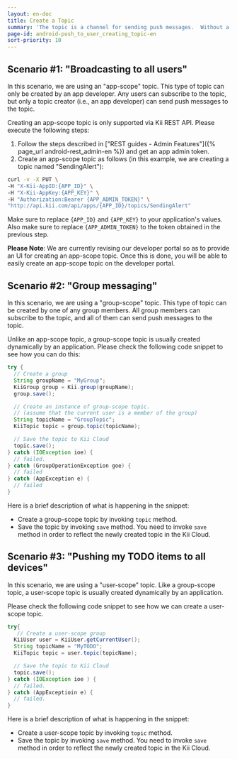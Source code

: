 ```yaml
---
layout: en-doc
title: Create a Topic
summary: 'The topic is a channel for sending push messages.  Without a channel, we have no way to deliver the messages.  Creating a topic, therefore, is a first step to leverage "Push to User" notification feature.<BR />Let us see how we can create a topic for each of our sample scenarios.'
page-id: android-push_to_user_creating_topic-en
sort-priority: 10
---
```


## Scenario #1: "Broadcasting to all users"

In this scenario, we are using an "app-scope" topic.  This type of topic can only be created by an app developer.  Any users can subscribe to the topic, but only a topic creator (i.e., an app developer) can send push messages to the topic.

Creating an app-scope topic is only supported via Kii REST API.  Please execute the following steps:

1. Follow the steps described in ["REST guides - Admin Features"]({% page_url android-rest_admin-en %}) and get an app admin token.
2. Create an app-scope topic as follows (in this example, we are creating a topic named "SendingAlert"):

  ```sh
curl -v -X PUT \
  -H "X-Kii-AppID:{APP_ID}" \
  -H "X-Kii-AppKey:{APP_KEY}" \
  -H "Authorization:Bearer {APP_ADMIN_TOKEN}" \
  "http://api.kii.com/api/apps/{APP_ID}/topics/SendingAlert"
```

Make sure to replace `{APP_ID}` and `{APP_KEY}` to your application's values.  Also make sure to replace `{APP_ADMIN_TOKEN}` to the token obtained in the previous step.

**Please Note**: We are currently revising our developer portal so as to provide an UI for creating an app-scope topic.  Once this is done, you will be able to easily create an app-scope topic on the developer portal.


## Scenario #2: "Group messaging"

In this scenario, we are using a "group-scope" topic.  This type of topic can be created by one of any group members.  All group members can subscribe to the topic, and all of them can send push messages to the topic.

Unlike an app-scope topic, a group-scope topic is usually created dynamically by an application.  Please check the following code snippet to see how you can do this:

```java
try {
  // Create a group
  String groupName = "MyGroup";
  KiiGroup group = Kii.group(groupName);
  group.save();

  // Create an instance of group-scope topic.
  // (assume that the current user is a member of the group)
  String topicName = "GroupTopic";
  KiiTopic topic = group.topic(topicName);

  // Save the topic to Kii Cloud
  topic.save();
} catch (IOException ioe) {
  // failed.
} catch (GroupOperationException goe) {
  // failed
} catch (AppException e) {
  // failed
}
```

Here is a brief description of what is happening in the snippet:

* Create a group-scope topic by invoking `topic` method.
* Save the topic by invoking `save` method.  You need to invoke `save` method in order to reflect the newly created topic in the Kii Cloud.


## Scenario #3: "Pushing my TODO items to all devices"

In this scenario, we are using a "user-scope" topic.  Like a group-scope topic, a user-scope topic is usually created dynamically by an application.

Please check the following code snippet to see how we can create a user-scope topic.

```java
try{
   // Create a user-scope group
  KiiUser user = KiiUser.getCurrentUser();
  String topicName = "MyTODO";
  KiiTopic topic = user.topic(topicName);

  // Save the topic to Kii Cloud
  topic.save();
} catch (IOException ioe ) {
  // failed.
} catch (AppExceptioin e) {
  // failed.
}
```
Here is a brief description of what is happening in the snippet:

* Create a user-scope topic by invoking `topic` method.
* Save the topic by invoking `save` method.  You need to invoke `save` method in order to reflect the newly created topic in the Kii Cloud.

